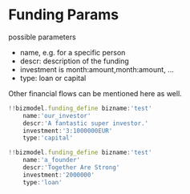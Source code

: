 # Funding Params

possible parameters

- name, e.g. for a specific person
- descr: description of the funding
- investment is month:amount,month:amount, ...
- type: loan or capital

Other financial flows can be mentioned here as well.


```js
!!bizmodel.funding_define bizname:'test'
    name:'our_investor'
    descr:'A fantastic super investor.'  
    investment:'3:1000000EUR'
    type:'capital'

!!bizmodel.funding_define bizname:'test'
    name:'a_founder'
    descr:'Together Are Strong'  
    investment:'2000000'
    type:'loan'



```

